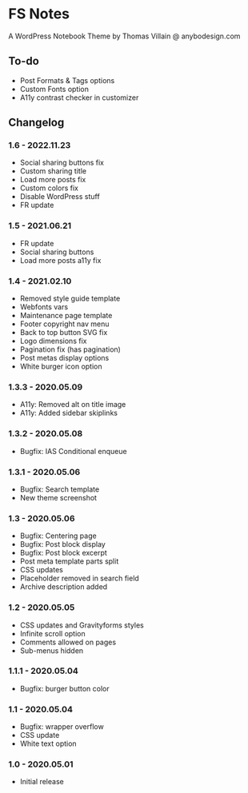 # FS Notes

A WordPress Notebook Theme by Thomas Villain @ anybodesign.com

## To-do

* Post Formats & Tags options
* Custom Fonts option
* A11y contrast checker in customizer

## Changelog

### 1.6 - 2022.11.23
* Social sharing buttons fix
* Custom sharing title
* Load more posts fix
* Custom colors fix
* Disable WordPress stuff
* FR update

### 1.5 - 2021.06.21
* FR update
* Social sharing buttons
* Load more posts a11y fix

### 1.4 - 2021.02.10
* Removed style guide template
* Webfonts vars
* Maintenance page template
* Footer copyright nav menu
* Back to top button SVG fix
* Logo dimensions fix
* Pagination fix (has pagination)
* Post metas display options
* White burger icon option

### 1.3.3 - 2020.05.09
* A11y: Removed alt on title image
* A11y: Added sidebar skiplinks 

### 1.3.2 - 2020.05.08
* Bugfix: IAS Conditional enqueue 

### 1.3.1 - 2020.05.06
* Bugfix: Search template 
* New theme screenshot

### 1.3 - 2020.05.06
* Bugfix: Centering page
* Bugfix: Post block display
* Bugfix: Post block excerpt
* Post meta template parts split
* CSS updates
* Placeholder removed in search field
* Archive description added

### 1.2 - 2020.05.05
* CSS updates and Gravityforms styles
* Infinite scroll option
* Comments allowed on pages
* Sub-menus hidden

### 1.1.1 - 2020.05.04
* Bugfix: burger button color

### 1.1 - 2020.05.04
* Bugfix: wrapper overflow
* CSS update
* White text option

### 1.0 - 2020.05.01
* Initial release